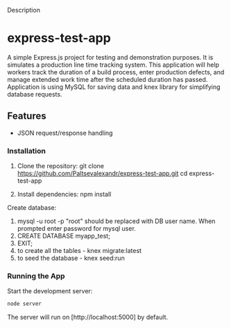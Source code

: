 Description

# express-test-app

A simple Express.js project for testing and demonstration purposes.
It is simulates a production line time tracking system. 
This application will help workers track the duration of a
build process, enter production defects, and manage extended work time after the
scheduled duration has passed.
Application is using MySQL for saving data and knex library for simplifying 
database requests.

## Features
- JSON request/response handling

### Installation

1. Clone the repository:
   git clone https://github.com/Paltsevalexandr/express-test-app.git
   cd express-test-app

2. Install dependencies:
   npm install

Create database:
1. mysql -u root -p
"root" should be replaced with DB user name.
When prompted enter password for mysql user.
2. CREATE DATABASE myapp_test;
3. EXIT;
4. to create all the tables -  knex migrate:latest
5. to seed the database -   knex seed:run
### Running the App

Start the development server:
```bash
node server
```
The server will run on [http://localhost:5000] by default.
